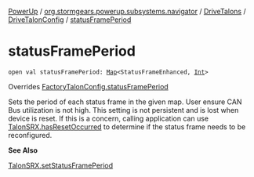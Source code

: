 [PowerUp](../../../index.md) / [org.stormgears.powerup.subsystems.navigator](../../index.md) / [DriveTalons](../index.md) / [DriveTalonConfig](index.md) / [statusFramePeriod](./status-frame-period.md)

# statusFramePeriod

`open val statusFramePeriod: `[`Map`](https://kotlinlang.org/api/latest/jvm/stdlib/kotlin.collections/-map/index.html)`<StatusFrameEnhanced, `[`Int`](https://kotlinlang.org/api/latest/jvm/stdlib/kotlin/-int/index.html)`>`

Overrides [FactoryTalonConfig.statusFramePeriod](../../../org.stormgears.utils.talons/-factory-talon-config/status-frame-period.md)

Sets the period of each status frame in the given map. User ensure CAN Bus utilization is not high. This setting
is not persistent and is lost when device is reset. If this is a concern, calling application can use
[TalonSRX.hasResetOccurred](#) to determine if the status frame needs to be reconfigured.

**See Also**

[TalonSRX.setStatusFramePeriod](#)

